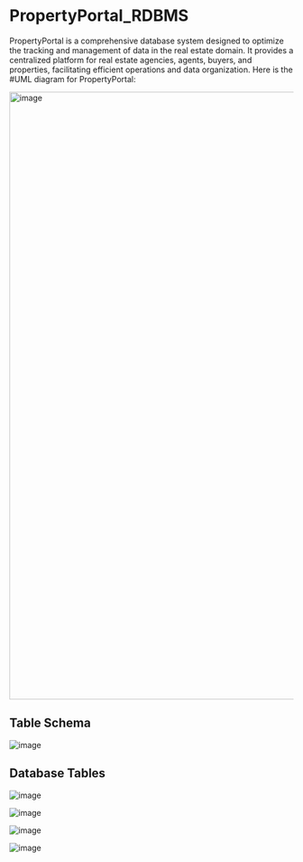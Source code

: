 # PropertyPortal_RDBMS
PropertyPortal is a comprehensive database system designed to optimize the tracking and management of data in the real estate domain. It provides a centralized platform for real estate agencies, agents, buyers, and properties, facilitating efficient operations and data organization. Here is the #UML diagram for PropertyPortal:

<img width="1076" alt="image" src="https://github.com/Property-Portal/PropertyPortal_RDBMS/assets/112585936/f85477a5-fa05-4635-8248-c87546be0670">

## Table Schema

![image](https://github.com/Property-Portal/PropertyPortal_RDBMS/assets/112585936/924153e7-17e8-4e04-bbc0-53fad6c1449a)

## Database Tables 

![image](https://github.com/Property-Portal/PropertyPortal_RDBMS/assets/112585936/ae71afbe-f315-41da-8a43-fdc05466c7ef)

![image](https://github.com/Property-Portal/PropertyPortal_RDBMS/assets/112585936/535f9739-8b23-4835-a009-18398f92e133)

![image](https://github.com/Property-Portal/PropertyPortal_RDBMS/assets/112585936/31581ed4-eaec-4be7-84f4-51b5f4143727)

![image](https://github.com/Property-Portal/PropertyPortal_RDBMS/assets/112585936/c453f975-ace8-4c43-875d-8c69f525cb06)




